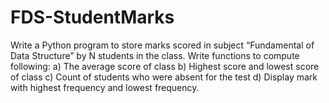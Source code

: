 # FDS-StudentMarks
Write a Python program to store marks scored in subject “Fundamental of Data Structure” by N students in the class. Write functions to compute following: 
a) The average score of class 
b) Highest score and lowest score of class 
c) Count of students who were absent for the test 
d) Display mark with highest frequency and lowest frequency.
